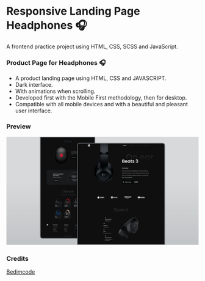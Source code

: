 # Responsive Landing Page Headphones 🎧
A frontend practice project using HTML, CSS, SCSS and JavaScript.
### Product Page for Headphones 🎧

- A product landing page using HTML, CSS and JAVASCRIPT.
- Dark interface.
- With animations when scrolling.
- Developed first with the Mobile First methodology, then for desktop.
- Compatible with all mobile devices and with a beautiful and pleasant user interface.

### Preview
![](/preview.png)
### Credits
[Bedimcode](https://www.youtube.com/c/Bedimcode)


